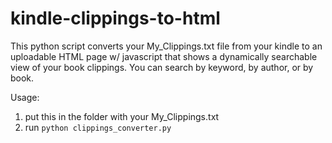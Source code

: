 # kindle-clippings-to-html
This python script converts your My_Clippings.txt file from your kindle to an uploadable HTML page w/ javascript that shows a dynamically searchable view of your book clippings.
You can search by keyword, by author, or by book.

Usage:
1. put this in the folder with your My_Clippings.txt
2. run `python clippings_converter.py`
